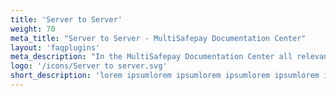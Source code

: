 ```yaml
---
title: 'Server to Server'
weight: 70
meta_title: "Server to Server - MultiSafepay Documentation Center"
layout: 'faqplugins'
meta_description: "In the MultiSafepay Documentation Center all relevant information regarding our Plugins and API. As well as Support pages for Payment Method, Tools and General Questions. You can also find the contact details of our Support Team and Integration Team."
logo: '/icons/Server to server.svg'
short_description: 'lorem ipsumlorem ipsumlorem ipsumlorem ipsumlorem ipsumlorem ipsumlorem ipsum'
---
```

